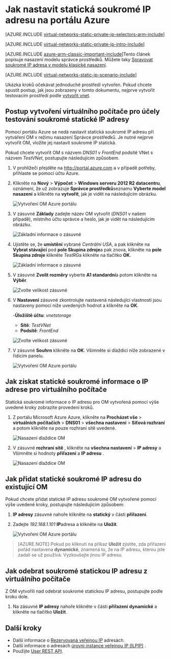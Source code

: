 <properties 
   pageTitle="Jak nastavit statické IP soukromé v režimu ARM pomocí portálu Azure | Microsoft Azure"
   description="Principy soukromé IP adresy (poklesu) a jak mají ovládat v režimu ARM pomocí portálu Azure"
   services="virtual-network"
   documentationCenter="na"
   authors="jimdial"
   manager="carmonm"
   editor="tysonn"
   tags="azure-resource-manager"
/>
<tags 
   ms.service="virtual-network"
   ms.devlang="na"
   ms.topic="article"
   ms.tgt_pltfrm="na"
   ms.workload="infrastructure-services"
   ms.date="02/04/2016"
   ms.author="jdial" />

# <a name="how-to-set-a-static-private-ip-address-in-the-azure-portal"></a>Jak nastavit statická soukromé IP adresu na portálu Azure

[AZURE.INCLUDE [virtual-networks-static-private-ip-selectors-arm-include](../../includes/virtual-networks-static-private-ip-selectors-arm-include.md)]

[AZURE.INCLUDE [virtual-networks-static-private-ip-intro-include](../../includes/virtual-networks-static-private-ip-intro-include.md)]

[AZURE.INCLUDE [azure-arm-classic-important-include](../../includes/azure-arm-classic-important-include.md)]Tento článek popisuje nasazení modelu správce prostředků. Můžete taky [Spravovat soukromé IP adresa v modelu klasické nasazení](virtual-networks-static-private-ip-classic-pportal.md).

[AZURE.INCLUDE [virtual-networks-static-ip-scenario-include](../../includes/virtual-networks-static-ip-scenario-include.md)]

Ukázka kroků očekávat jednoduché prostředí vytvořen. Pokud chcete spustit postup, jak jsou zobrazeny v tomto dokumentu, nejprve vytvořit testovacím prostředí podle [vytvořit vnet](virtual-networks-create-vnet-arm-pportal.md).

## <a name="how-to-create-a-vm-for-testing-static-private-ip-addresses"></a>Postup vytvoření virtuálního počítače pro účely testování soukromé statické IP adresy

Pomocí portálu Azure se nedá nastavit statická soukromé IP adresu při vytváření OM v režimu nasazení Správce prostředků. Je nutné nejprve vytvořit OM, vložíte jej nastavit soukromé IP statická.

Pokud chcete vytvořit OM s názvem *DNS01* v *FrontEnd* podsítě VNet s názvem *TestVNet*, postupujte následujícím způsobem.

1. V prohlížeči přejděte na http://portal.azure.com a v případě potřeby, přihlaste se pomocí účtu Azure.
2. Klikněte na **Nový** > **Výpočet** > **Windows serveru 2012 R2 datacentru**, oznámení, že už zobrazuje **Správce prostředků**seznamu **Vyberte model nasazení** a klikněte na **vytvořit**, jak je vidět na následujícím obrázku.

    ![Vytvoření OM Azure portálu](./media/virtual-networks-static-ip-arm-pportal/figure01.png)

3. V zásuvné **Základy** zadejte název OM vytvořit (*DNS01* v našem případě), místního účtu správce a heslo, jak je vidět na následujícím obrázku.

    ![Základní informace o zásuvné](./media/virtual-networks-static-ip-arm-pportal/figure02.png)

4. Ujistěte se, že **umístění** vybrané *Centrální USA*, a pak klikněte na **Vybrat stávající** pod **pole Skupina zdroje**a pak znova, klikněte na **pole Skupina zdroje** klikněte *TestRG*a klikněte na tlačítko **OK**.

    ![Základní informace o zásuvné](./media/virtual-networks-static-ip-arm-pportal/figure03.png)

5. V zásuvné **Zvolit rozměry** vyberte **A1 standardní**a potom klikněte na **Výběr**.

    ![Zvolte velikost zásuvné](./media/virtual-networks-static-ip-arm-pportal/figure04.png) 

6. V **Nastavení** zásuvné zkontrolujte nastavená následující vlastnosti jsou nastaveny pomocí níže uvedených hodnot a klikněte na **OK**.

    -**Úložiště účtu**: *vnetstorage*
    - **Sítě**: *TestVNet*
    - **Podsítě**: *FrontEnd*

    ![Zvolte velikost zásuvné](./media/virtual-networks-static-ip-arm-pportal/figure05.png)  

7. V zásuvné **Souhrn** klikněte na **OK**. Všimněte si dlaždici níže zobrazené v řídicím panelu.

    ![Vytvoření OM Azure portálu](./media/virtual-networks-static-ip-arm-pportal/figure06.png)

## <a name="how-to-retrieve-static-private-ip-address-information-for-a-vm"></a>Jak získat statické soukromé informace o IP adrese pro virtuálního počítače

Statická soukromé informace o IP adresu pro OM vytvořená pomocí výše uvedené kroky zobrazíte provedení kroků.

1. Z portálu Microsoft Azure Azure, klikněte na **Procházet vše** > **virtuálních počítačích** > **DNS01** > **všechna nastavení** > **Síťová rozhraní** a potom klikněte na pouze rozhraní sítě uvedené.

    ![Nasazení dlaždice OM](./media/virtual-networks-static-ip-arm-pportal/figure07.png)

2. V zásuvné **rozhraní sítě** , klikněte na **všechna nastavení** > **IP adresy** a Všimněte si hodnoty **přiřazení** a **IP adresu** .

    ![Nasazení dlaždice OM](./media/virtual-networks-static-ip-arm-pportal/figure08.png)

## <a name="how-to-add-a-static-private-ip-address-to-an-existing-vm"></a>Jak přidat statické soukromé IP adresu do existující OM
Pokud chcete přidat statické IP adresu soukromé OM vytvořené pomocí výše uvedené kroky, postupujte následujícím způsobem:

1. **IP adresy** zásuvné nahoře klikněte na **statický** v části **přiřazení**.
2. Zadejte *192.168.1.101* **IP**adresa a klikněte na **Uložit**.

    ![Vytvoření OM Azure portálu](./media/virtual-networks-static-ip-arm-pportal/figure09.png)

>[AZURE.NOTE] Pokud po kliknutí na příkaz **Uložit** zjistíte, zda přiřazení pořád nastavena **dynamické**, znamená to, že na IP adresu, kterou jste zadali se už používá. Vyzkoušejte jinou IP adresu.

## <a name="how-to-remove-a-static-private-ip-address-from-a-vm"></a>Jak odebrat soukromé statickou IP adresu z virtuálního počítače
Z OM vytvořili nad odebrat soukromé statickou IP adresu, postupujte podle kroku dole.
    
1. Na zásuvné **IP adresy** nahoře klikněte v části **přiřazení** **dynamické** a klikněte na tlačítko **Uložit**.

## <a name="next-steps"></a>Další kroky

- Další informace o [Rezervovaná veřejnou IP](virtual-networks-reserved-public-ip.md) adresách.
- Další informace o adresách [úrovni instance veřejnou IP (ILPIP)](virtual-networks-instance-level-public-ip.md) .
- Použijte [User REST API](https://msdn.microsoft.com/library/azure/dn722420.aspx).